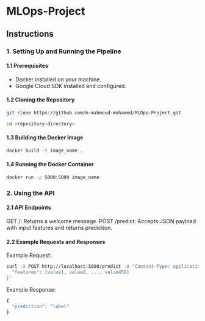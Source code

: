 # MLOps-Project

## Instructions

### 1. Setting Up and Running the Pipeline

#### 1.1 Prerequisites
- Docker installed on your machine.
- Google Cloud SDK installed and configured.

#### 1.2 Cloning the Repository
```bash
git clone https://github.com/m-mahmoud-mohamed/MLOps-Project.git
```
```bash
cd <repository-directory>
```

#### 1.3 Building the Docker Image

```bash
docker build -t image_name .
```

#### 1.4 Running the Docker Container

```bash
docker run -p 5000:5000 image_name
```
### 2. Using the API

#### 2.1 API Endpoints
GET /: Returns a welcome message.
POST /predict: Accepts JSON payload with input features and returns prediction.

#### 2.2 Example Requests and Responses

Example Request:

```bash
curl -X POST http://localhost:5000/predict -H "Content-Type: application/json" -d '{
  "features": [value1, value2, ..., value450]
}'
```

Example Response:

```bash
{
  "prediction": "label"
}
```





